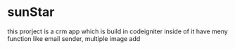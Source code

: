 # sunStar
this prorject is a crm app which is build in codeigniter 
inside of it have meny function like email sender, multiple image add
